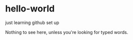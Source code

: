 # hello-world
just learning github set up

Nothing to see here, unless you're looking for typed words.
